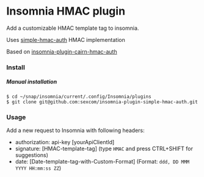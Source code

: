 # Insomnia HMAC plugin

Add a customizable HMAC template tag to insomnia.

Uses [simple-hmac-auth](https://github.com/jessety/simple-hmac-auth) HMAC implementation

Based on [insomnia-plugin-cairn-hmac-auth](https://github.com/farfromrefug/insomnia-plugin-cairn-hmac-auth)


### Install
##### Manual installation
```
$ cd ~/snap/insomnia/current/.config/Insomnia/plugins
$ git clone git@github.com:sexcom/insomnia-plugin-simple-hmac-auth.git
```

### Usage
Add a new request to Insomnia with following headers:
- authorization: api-key [yourApiClientId]
- signature: [HMAC-template-tag] (type `HMAC` and press CTRL+SHIFT for suggestions)
- date: [Date-template-tag-with-Custom-Format] (Format: `ddd, DD MMM YYYY HH:mm:ss ZZ`)
